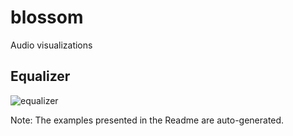 # blossom

Audio visualizations

## Equalizer

![equalizer](generated/equalizer.gif)

Note: The examples presented in the Readme are auto-generated.